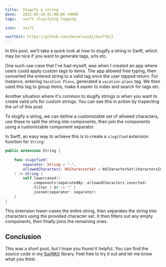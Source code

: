```yaml
---
title:  Slugify a string
date:   2022-05-30 01:00:00 +0000
tags:   swift slugifying tagging

icon:   swift

swiftkit: https://github.com/danielsaidi/SwiftKit
---
```


In this post, we'll take a quick look at how to slugify a string in Swift, which may be nice if you want to generate tags, urls etc.

One such use-case that I've had myself, was when I created an app where users could apply custom tags to items. The app allowed free typing, then converted the entered string to a valid tag once the user tapped return. For instance, entering `Vacation Plans`, generated a `vacation-plans` tag. We then used this tag to group items, make it easier to index and search for tags etc.

Another situation where it's common to slugify strings is when you want to create valid urls for custom strings. You can see this in action by inspecting the url of this post.

To slugify a string, we can define a customizable set of allowed characters, use these to split the string into components, then join the components using a customizable component separator.

In Swift, an easy way to achieve this is to create a `slugified` extension function for `String`:

```swift
public extension String {
    
    func slugified(
        separator: String = "-",
        allowedCharacters: NSCharacterSet = NSCharacterSet(charactersIn: "abcdefghijklmnopqrstuvwxyzABCDEFGHIJKLMNOPQRSTUVWXYZ0123456789-")
    ) -> String {
        self.lowercased()
            .components(separatedBy: allowedCharacters.inverted)
            .filter { $0 != "" }
            .joined(separator: separator)
    }
}
```

This extension lower-cases the entire string, then separates the string into characters using the provided character set. It then filters out any empty components, then finally joins the remaining ones.


## Conclusion

This was a short post, but I hope you found it helpful. You can find the source code in my [SwiftKit]({{page.swiftkit}}) library. Feel free to try it out and let me know what you think.